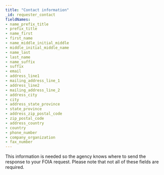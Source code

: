 ```yaml
---
title: "Contact information"
_id: requester_contact
fieldNames:
- name_prefix_title
- prefix_title
- name_first
- first_name
- name_middle_initial_middle
- middle_initial_middle_name
- name_last
- last_name
- name_suffix
- suffix
- email
- address_line1
- mailing_address_line_1
- address_line2
- mailing_address_line_2
- address_city
- city
- address_state_province
- state_province
- address_zip_postal_code
- zip_postal_code
- address_country
- country
- phone_number
- company_organization
- fax_number
---
```

This information is needed so the agency knows where to send the response
to your FOIA request. Please note that not all of these fields are
required.
